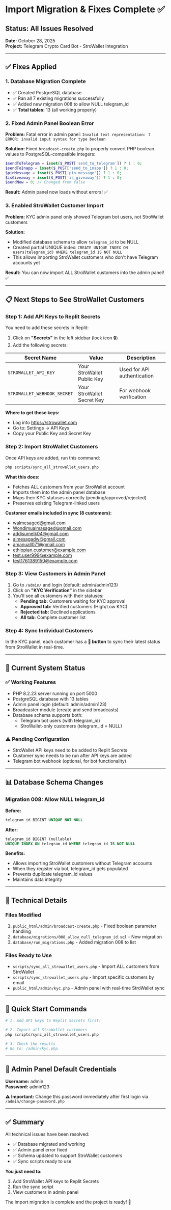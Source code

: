 # Import Migration & Fixes Complete ✅

## Status: All Issues Resolved

**Date:** October 28, 2025  
**Project:** Telegram Crypto Card Bot - StroWallet Integration

---

## ✅ Fixes Applied

### 1. **Database Migration Complete**
- ✅ Created PostgreSQL database
- ✅ Ran all 7 existing migrations successfully
- ✅ Added new migration 008 to allow NULL telegram_id
- ✅ **Total tables:** 13 (all working properly)

### 2. **Fixed Admin Panel Boolean Error**
**Problem:** Fatal error in admin panel: `Invalid text representation: 7 ERROR: invalid input syntax for type boolean`

**Solution:** Fixed `broadcast-create.php` to properly convert PHP boolean values to PostgreSQL-compatible integers:
```php
$sendToTelegram = isset($_POST['send_to_telegram']) ? 1 : 0;
$sendToInapp = isset($_POST['send_to_inapp']) ? 1 : 0;
$pinMessage = isset($_POST['pin_message']) ? 1 : 0;
$isGiveaway = isset($_POST['is_giveaway']) ? 1 : 0;
$sendNow = 0; // Changed from false
```

**Result:** Admin panel now loads without errors! ✅

### 3. **Enabled StroWallet Customer Import**
**Problem:** KYC admin panel only showed Telegram bot users, not StroWallet customers

**Solution:** 
- Modified database schema to allow `telegram_id` to be NULL
- Created partial UNIQUE index: `CREATE UNIQUE INDEX ON users(telegram_id) WHERE telegram_id IS NOT NULL`
- This allows importing StroWallet customers who don't have Telegram accounts yet

**Result:** You can now import ALL StroWallet customers into the admin panel! ✅

---

## 📋 Next Steps to See StroWallet Customers

### Step 1: Add API Keys to Replit Secrets

You need to add these secrets in Replit:

1. Click on **"Secrets"** in the left sidebar (lock icon 🔒)
2. Add the following secrets:

| Secret Name | Value | Description |
|-------------|-------|-------------|
| `STROWALLET_API_KEY` | Your StroWallet Public Key | Used for API authentication |
| `STROWALLET_WEBHOOK_SECRET` | Your StroWallet Secret Key | For webhook verification |

**Where to get these keys:**
- Log into https://strowallet.com
- Go to: Settings → API Keys
- Copy your Public Key and Secret Key

### Step 2: Import StroWallet Customers

Once API keys are added, run this command:

```bash
php scripts/sync_all_strowallet_users.php
```

**What this does:**
- Fetches ALL customers from your StroWallet account
- Imports them into the admin panel database
- Maps their KYC statuses correctly (pending/approved/rejected)
- Preserves existing Telegram-linked users

**Customer emails included in sync (8 customers):**
- walmesaged@gmail.com
- Wondimualmasaged@gmail.com
- addisumelk04@gmail.com
- almesagadw@gmail.com
- amanuall071@gmail.com
- ethiopian.customer@example.com
- test.user999@example.com
- test1761389150@example.com

### Step 3: View Customers in Admin Panel

1. Go to `/admin/` and login (default: admin/admin123)
2. Click on **"KYC Verification"** in the sidebar
3. You'll see all customers with their statuses:
   - **Pending tab:** Customers waiting for KYC approval
   - **Approved tab:** Verified customers (High/Low KYC)
   - **Rejected tab:** Declined applications
   - **All tab:** Complete customer list

### Step 4: Sync Individual Customers

In the KYC panel, each customer has a **🔄 button** to sync their latest status from StroWallet in real-time.

---

## 🎯 Current System Status

### ✅ Working Features
- PHP 8.2.23 server running on port 5000
- PostgreSQL database with 13 tables
- Admin panel login (default: admin/admin123)
- Broadcaster module (create and send broadcasts)
- Database schema supports both:
  - Telegram bot users (with telegram_id)
  - StroWallet-only customers (telegram_id = NULL)

### ⚠️ Pending Configuration
- StroWallet API keys need to be added to Replit Secrets
- Customer sync needs to be run after API keys are added
- Telegram bot webhook (optional, for bot functionality)

---

## 📊 Database Schema Changes

### Migration 008: Allow NULL telegram_id

**Before:**
```sql
telegram_id BIGINT UNIQUE NOT NULL
```

**After:**
```sql
telegram_id BIGINT (nullable)
UNIQUE INDEX ON telegram_id WHERE telegram_id IS NOT NULL
```

**Benefits:**
- Allows importing StroWallet customers without Telegram accounts
- When they register via bot, telegram_id gets populated
- Prevents duplicate telegram_id values
- Maintains data integrity

---

## 🔧 Technical Details

### Files Modified
1. `public_html/admin/broadcast-create.php` - Fixed boolean parameter handling
2. `database/migrations/008_allow_null_telegram_id.sql` - New migration
3. `database/run_migrations.php` - Added migration 008 to list

### Files Ready to Use
- `scripts/sync_all_strowallet_users.php` - Import ALL customers from StroWallet
- `scripts/sync_strowallet_users.php` - Import specific customers by email
- `public_html/admin/kyc.php` - Admin panel with real-time StroWallet sync

---

## 🚀 Quick Start Commands

```bash
# 1. Add API keys to Replit Secrets first!

# 2. Import all StroWallet customers
php scripts/sync_all_strowallet_users.php

# 3. Check the results
# Go to: /admin/kyc.php
```

---

## 📝 Admin Panel Default Credentials

**Username:** admin  
**Password:** admin123

⚠️ **Important:** Change this password immediately after first login via `/admin/change-password.php`

---

## ✅ Summary

All technical issues have been resolved:
- ✅ Database migrated and working
- ✅ Admin panel error fixed
- ✅ Schema updated to support StroWallet customers
- ✅ Sync scripts ready to use

**You just need to:**
1. Add StroWallet API keys to Replit Secrets
2. Run the sync script
3. View customers in admin panel

The import migration is complete and the project is ready! 🎉
